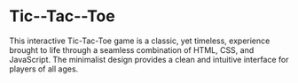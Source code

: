 # Tic--Tac--Toe
This interactive Tic-Tac-Toe game is a classic, yet timeless, experience brought to life through a seamless combination of HTML, CSS, and JavaScript. The minimalist design provides a clean and intuitive interface for players of all ages.
